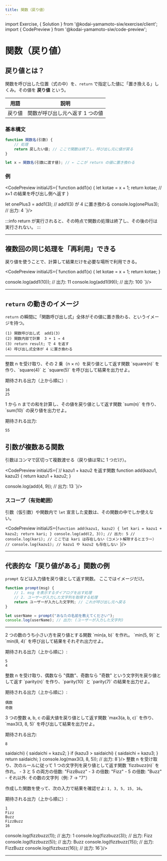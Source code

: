 ```yaml
---
title: 関数（戻り値）
---
```


import Exercise, { Solution } from '@kodai-yamamoto-siw/exercise/client';
import { CodePreview } from '@kodai-yamamoto-siw/code-preview';

# 関数（戻り値）

## 戻り値とは？
関数を呼び出した位置（式の中）を、`return` で指定した値に「置き換える」しくみ。その値を **戻り値** という。

| 用語 | 説明 |
| :-: | :-: |
| 戻り値 | 関数が呼び出し元へ返す 1 つの値 |

### 基本構文
```js
function 関数名(引数) {
    // 処理
    return 戻したい値; // ここで関数は終了し、呼び出し元に値が戻る
}

let x = 関数名(引数に渡す値); // ← ここが return の値に置き換わる
```

### 例
<CodePreview initialJS={`function add1(x) {
    let kotae = x + 1;
    return kotae; // x+1 の結果を呼び出し側へ返す
}

let onePlus3 = add1(3); // add1(3) が 4 に置き換わる
console.log(onePlus3); // 出力: 4
`}/>

:::info
return が実行されると、その時点で関数の処理は終了し、その後の行は実行されない。
:::

---

## 複数回の同じ処理を「再利用」できる
戻り値を使うことで、計算して結果だけを必要な場所で利用できる。

<CodePreview initialJS={`function add1(x) {
    let kotae = x + 1;
    return kotae;
}

console.log(add1(10)); // 出力: 11
console.log(add1(99)); // 出力: 100
`}/>

---

## `return` の動きのイメージ
`return` の瞬間に「関数呼び出し式」全体がその値に置き換わる、というイメージを持つ。

```
(1) 関数呼び出し式  add1(3)
(2) 関数内部で計算  3 + 1 → 4
(3) return result; で 4 を返す
(4) 呼び出し式全体が 4 に置き換わる
```

---

<Exercise title="演習1（2 乗を返す関数）">
整数 n を受け取り、その 2 乗（n × n）を戻り値として返す関数 `square(n)` を作り、`square(4)` と `square(5)` を呼び出して結果を出力せよ。

期待される出力（上から順に）:
```
16
25
```

<Solution>
<CodePreview initialJS={`function square(n) {
    let kotae = n * n;
    return kotae;
}
console.log(square(4)); // 出力: 16
console.log(square(5)); // 出力: 25`}/>
</Solution>

</Exercise>

<Exercise title="演習1-発展（合計を返す）">
1 から n までの和を計算し、その値を戻り値として返す関数 `sum(n)` を作り、`sum(10)` の戻り値を出力せよ。

期待される出力:
```
55
```

<Solution>
<CodePreview initialJS={`function sum(n) {
    let goukei = 0;
    for (let i = 1; i <= n; i++) {
        goukei += i;
    }
    return goukei;
}
console.log(sum(10)); // 出力: 55`}/>
</Solution>

</Exercise>

## 引数が複数ある関数
引数はコンマで区切って複数渡せる（戻り値は常に 1 つだけ）。

<CodePreview initialJS={`// kazu1 + kazu2 を返す関数
function add(kazu1, kazu2) {
    return kazu1 + kazu2;
}

console.log(add(4, 9)); // 出力: 13
`}/>

### スコープ（有効範囲）
引数（仮引数）や関数内で `let` 宣言した変数は、その関数の中でしか使えない。

<CodePreview initialJS={`function add(kazu1, kazu2) {
    let kari = kazu1 + kazu2;
    return kari;
}
console.log(add(2, 3)); // 出力: 5
// console.log(kari); // ここでは kari は存在しない（コメント解除するとエラー）
// console.log(kazu1); // kazu1 や kazu2 も存在しない
`}/>

---

## 代表的な「戻り値がある」関数の例
`prompt` などは入力値を戻り値として返す関数。
ここではイメージだけ。

```js
function prompt(msg) {
    // 1. msg を表示するダイアログを出す処理
    // 2. ユーザーが入力した文字列を取得する処理
    return ユーザーが入力した文字列; // これが呼び出し元へ戻る
}

let userName = prompt("あなたの名前を教えてください");
console.log(userName); // 出力: (ユーザーが入力した文字列)
```

---

<Exercise title="演習2（最小値）">
2 つの数のうち小さい方を戻り値とする関数 `min(a, b)` を作れ。  
`min(5, 9)` と `min(8, 4)` を呼び出して結果をそれぞれ出力せよ。

期待される出力（上から順に）:
```
5
4
```

<Solution>
<CodePreview initialJS={`function min(kazu1, kazu2) {
    if (kazu1 < kazu2) {
        return kazu1;
    } else {
        return kazu2;
    }
}
console.log(min(5, 9)); // 出力: 5
console.log(min(8, 4)); // 出力: 4`}/>
</Solution>

</Exercise>

<Exercise title="演習2-発展1（偶奇判定の文字列）">
整数 n を受け取り、偶数なら "偶数"、奇数なら "奇数" という文字列を戻り値として返す `parity(n)` を作り、`parity(10)` と `parity(7)` の結果を出力せよ。

期待される出力（上から順に）:
```
偶数
奇数
```

<Solution>
<CodePreview initialJS={`function parity(n) {
    if (n % 2 === 0) {
        return "偶数";
    }
    return "奇数";
}
console.log(parity(10)); // 出力: 偶数
console.log(parity(7)); // 出力: 奇数`}/>
</Solution>

</Exercise>

<Exercise title="演習2-発展2（最大値）">
3 つの整数 a, b, c の最大値を戻り値として返す関数 `max3(a, b, c)` を作り、`max3(3, 8, 5)` を呼び出して結果を出力せよ。

期待される出力:
```
8
```

<Solution>
<CodePreview initialJS={`function max3(kazu1, kazu2, kazu3) {
    let saidaichi = kazu1;
    if (kazu2 > saidaichi) {
        saidaichi = kazu2;
    }
    if (kazu3 > saidaichi) {
        saidaichi = kazu3;
    }
    return saidaichi;
}
console.log(max3(3, 8, 5)); // 出力: 8`}/>
</Solution>

</Exercise>

<Exercise title="演習2-発展3（FizzBuzz の 1 行判定）">
整数 n を受け取り、次のルールに従って 1 つの文字列を戻り値として返す関数 `fizzbuzz(n)` を作れ。
- 3 と 5 の両方の倍数: "FizzBuzz"
- 3 の倍数: "Fizz"
- 5 の倍数: "Buzz"
- それ以外: その数の文字列（例: 7 → "7"）

作成した関数を使って、次の入力で結果を確認せよ: `1, 3, 5, 15, 16`。

期待される出力（上から順に）:
```
1
Fizz
Buzz
FizzBuzz
16
```

<Solution>
<CodePreview initialJS={`function fizzbuzz(n) {
    if (n % 15 === 0) {
        return "FizzBuzz";
    } else if (n % 3 === 0) {
        return "Fizz";
    } else if (n % 5 === 0) {
        return "Buzz";
    }
    return "" + n; // 数字を文字列化
}

console.log(fizzbuzz(1)); // 出力: 1
console.log(fizzbuzz(3)); // 出力: Fizz
console.log(fizzbuzz(5)); // 出力: Buzz
console.log(fizzbuzz(15)); // 出力: FizzBuzz
console.log(fizzbuzz(16)); // 出力: 16`}/>
</Solution>

</Exercise>

---
